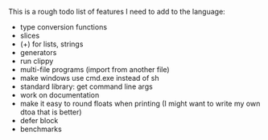 
This is a rough todo list of features I need to add to the language:

* type conversion functions
* slices
* (+) for lists, strings
* generators
* run clippy
* multi-file programs (import from another file)
* make windows use cmd.exe instead of sh
* standard library: get command line args
* work on documentation
* make it easy to round floats when printing (I might want to write my own dtoa that is better)
* defer block
* benchmarks
